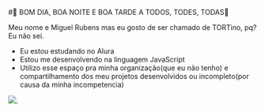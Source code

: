#💜 BOM DIA, BOA NOITE E BOA TARDE A TODOS, TODES, TODAS💜

Meu nome e Miguel Rubens mas eu gosto de ser chamado de TORTino, pq? Eu não sei.

 - Eu estou estudando no Alura
 - Estou me desenvolvendo na linguagem JavaScript
 - Utilizo esse espaço pra minha organização(que eu não tenho) e compartilhamento dos meu projetos desenvolvidos ou incompleto(por causa da minha incompetencia)
   
![](https://media.tenor.com/Zs5C-Vyahx4AAAAi/malik-menteş-06ren88.gif).
